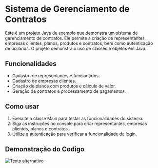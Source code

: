 # Sistema de Gerenciamento de Contratos
Este é um projeto Java de exemplo que demonstra um sistema de gerenciamento de contratos. Ele permite a criação de representantes, empresas clientes, planos, produtos e contratos, bem como autenticação de usuários. O projeto demonstra o uso de classes e objetos em Java.

## Funcionalidades
- Cadastro de representantes e funcionários.
- Cadastro de empresas clientes.
- Criação de planos com produtos e cálculo de valor.
- Geração de contratos e processamento de pagamentos.

## Como usar
1. Execute a classe Main para testar as funcionalidades do sistema.
2. Siga as instruções no console para criar representantes, empresas clientes, planos e contratos.
3. Utilize a autenticação para verificar a funcionalidade de login.

## Demonstração do Codigo
![Texto alternativo](https://i.imgur.com/vvVRELQ.gif)
